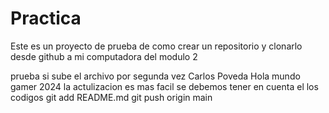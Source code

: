 # Practica 
Este es un proyecto de prueba de como crear un repositorio y clonarlo desde github a mi computadora del modulo 2

prueba si sube el archivo por segunda vez
Carlos Poveda
Hola mundo gamer 2024 la actulizacion es mas facil se debemos tener en cuenta el los codigos 
git add README.md
git push origin main
